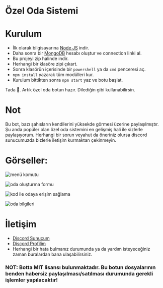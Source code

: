 # Özel Oda Sistemi

# Kurulum
* İlk olarak bilgisayarına [Node JS](https://nodejs.org/en/) indir.
* Daha sonra bir [MongoDB](http://mongodb.com) hesabı oluştur ve connection linki al.
* Bu projeyi zip halinde indir.
* Herhangi bir klasöre zipi çıkart.
* Sonra klasörün içerisinde bir `powershell` ya da `cmd` penceresi aç.
* ```npm install``` yazarak tüm modülleri kur.
* Kurulum bittikten sonra ```npm start``` yaz ve botu başlat.

Tada 🎉. Artık özel oda botun hazır. Dilediğin gibi kullanabilirsin.

# Not
Bu bot, bazı şahısların kendilerini yüksekde görmesi üzerine paylaşılmıştır. Şu anda popüler olan özel oda sistemini en gelişmiş hali ile sizlerle paylaşıyorum. Herhangi bir sorun veyahut da öneriniz olursa discord sunucumuzda bizlerle iletişim kurmaktan çekinmeyin.

# Görseller:
![menü komutu](https://media.discordapp.net/attachments/646374283735465995/971159683324850196/bir.png)

![oda oluşturma formu](https://media.discordapp.net/attachments/646374283735465995/971159683865927762/iki.png)

![kod ile odaya erişim sağlama](https://media.discordapp.net/attachments/646374283735465995/971159684067246141/uc.png)

![oda bilgileri](https://media.discordapp.net/attachments/646374283735465995/971159683614265414/dort.png)

# İletişim
* [Discord Sunucum](https://discord.gg/t7D9hq6fMh)
* [Discord Profilim](https://discord.com/users/337975602525241344)
* Herhangi bir hata bulmanız durumunda ya da yardım isteyeceğiniz zaman buralardan bana ulaşabilirsiniz.

### NOT: Botta MIT lisansı bulunmaktadır. Bu botun dosyalarının benden habersiz paylaşılması/satılması durumunda gerekli işlemler yapılacaktır!
